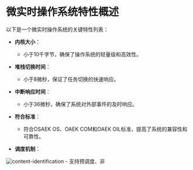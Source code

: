 # 微实时操作系统特性概述  
  
以下是一个微实时操作系统的关键特性列表：  
  
- **内核大小**：  
  - 小于10千字节，确保了操作系统的轻量级和高效性。  
  
- **堆栈切换时间**：  
  - 小于8微秒，保证了任务切换的快速响应。  
  
- **中断响应时间**：  
  - 小于36微秒，确保了系统对外部事件的及时响应。  
  
- **符合标准**：  
  - 符合OSAEK OS、OAEK COM和OAEK OIL标准，提高了系统的兼容性和可靠性。  
  
- **调度机制**：  


![content-identification](content-identification)  - 支持预调度、非

